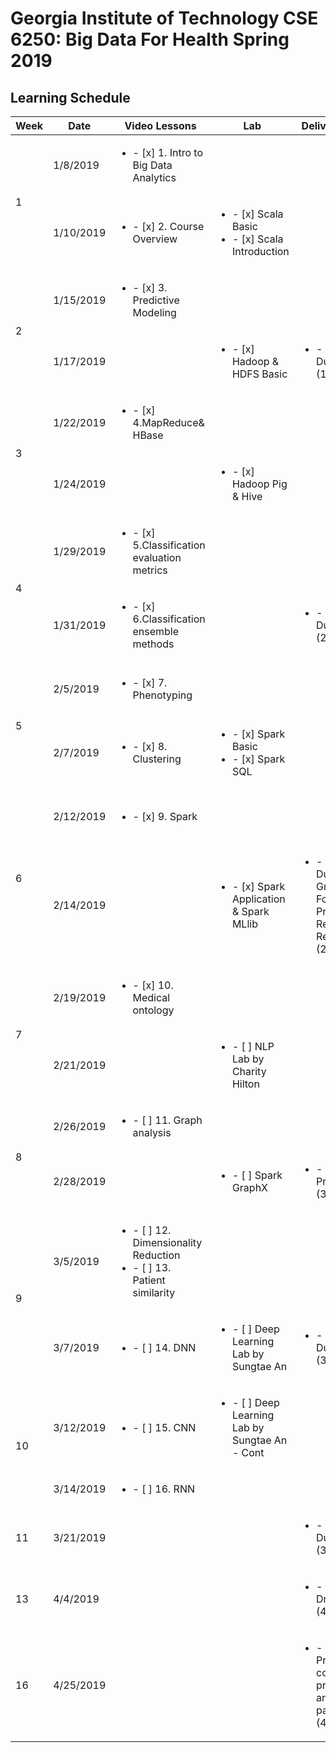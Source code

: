 # Georgia Institute of Technology CSE 6250: Big Data For Health Spring 2019

## Learning Schedule

<table>
    <thead>
        <tr>
            <th>Week</th>
            <th>Date</th>
            <th>Video Lessons</th>
            <th>Lab</th>
            <th>Deliverable Due</th>
            <th>Finished</th>
            <th>Notes</th>
        </tr>
    </thead>
    <tbody>
        <tr>
            <td rowspan=2>1</td>
            <td>1/8/2019</td>
            <td><ul><li>- [x] 1. Intro to Big Data Analytics</li></td>
            <td></td>
            <td></td>
            <td>1/28/2019</td>
            <td>  </td>
        </tr>
        <tr>
            <td>1/10/2019</td>
            <td><ul><li>- [x] 2. Course Overview</li></td>
            <td><ul><li>- [x] Scala Basic </li><li>- [x] Scala Introduction </li></td>
            <td></td>
            <td>1/29/2019</td>
            <td>  </td>
        </tr>
        <tr>
            <td rowspan=2>2</td>
            <td>1/15/2019</td>
            <td><ul><li>- [x] 3. Predictive Modeling</li></td>
            <td></td>
            <td></td>
            <td>1/30/2019</td>
            <td>  </td>
        </tr>
        <tr>
            <td>1/17/2019</td>
            <td></td>
            <td><ul><li>- [x] Hadoop & HDFS Basic</li></td>
            <td><ul><li>- [x] HW1 Due (1/20/2019)</li></td>
            <td>1/29/2019</td>
            <td>  </td>
        </tr>
        <tr>
            <td rowspan=2>3</td>
            <td>1/22/2019</td>
            <td><ul><li>- [x] 4.MapReduce& HBase</li></td>
            <td></td>
            <td></td>
            <td>1/30/2019</td>
            <td>Need to take notes</td>
        </tr>
        <tr>
            <td>1/24/2019</td>
            <td> </td>
            <td><ul><li>- [x] Hadoop Pig & Hive</li></td>
            <td></td>
            <td>1/31/2019</td>
            <td>Need to take notes</td>
        </tr>
        <tr>
            <td rowspan=2>4</td>
            <td>1/29/2019</td>
            <td><ul><li>- [x] 5.Classification evaluation metrics</li></td>
            <td></td>
            <td></td>
            <td>1/31/2019</td>
            <td>Need to take notes</td>
        </tr>
        <tr>
            <td>1/31/2019</td>
            <td><ul><li>- [x] 6.Classification ensemble methods</li></td>
            <td></td>
            <td><ul><li>- [x] HW2 Due (2/3/2019)</li></td>
            <td>2/3/2019</td>
            <td>Need to take notes</td>
        </tr>
        <tr>
            <td rowspan=2>5</td>
            <td>2/5/2019</td>
            <td><ul><li>- [x] 7. Phenotyping</li></td>
            <td></td>
            <td></td>
            <td>2/14/2019</td>
            <td>Need to take notes</td>
        </tr>
        <tr>
            <td>2/7/2019</td>
            <td><ul><li>- [x] 8. Clustering</li></td>
            <td><ul><li>- [x] Spark Basic </li><li>- [x] Spark SQL </li></td>
            <td></td>
            <td>2/16/2019</td>
            <td>Need to take notes</td>
        </tr>
        <tr>
            <td rowspan=2>6</td>
            <td>2/12/2019</td>
            <td><ul><li>- [x] 9. Spark</li></td>
            <td></td>
            <td></td>
            <td>2/14/2019</td>
            <td>Need to take notes</td>
        </tr>
        <tr>
            <td>2/14/2019</td>
            <td></td>
            <td><ul><li>- [x] Spark Application & Spark MLlib </li></td>
            <td><ul><li>- [ ] HW3 Due & Project Group Formation & Project Requirements Release (2/17/2019)</li></td>
            <td>2/16/2019</td>
            <td>Need to take notes</td>
        </tr>
        <tr>
            <td rowspan=2>7</td>
            <td>2/19/2019</td>
            <td><ul><li>- [x] 10. Medical ontology</li></td>
            <td></td>
            <td></td>
            <td></td>
            <td>  </td>
        </tr>
        <tr>
            <td>2/21/2019</td>
            <td></td>
            <td><ul><li>- [ ] NLP Lab by Charity Hilton </li></td>
            <td></td>
            <td></td>
            <td>  </td>
        </tr>
        <tr>
            <td rowspan=2>8</td>
            <td>2/26/2019</td>
            <td><ul><li>- [ ] 11. Graph analysis</li></td>
            <td></td>
            <td></td>
            <td></td>
            <td>  </td>
        </tr>
        <tr>
            <td>2/28/2019</td>
            <td></td>
            <td><ul><li>- [ ] Spark GraphX </li></td>
            <td><ul><li>- [ ] Project Proposal Due (3/3/2019)</li></td>
            <td></td>
            <td>  </td>
        </tr>
        <tr>
            <td rowspan=2>9</td>
            <td>3/5/2019</td>
            <td><ul><li>- [ ] 12. Dimensionality Reduction </li><li>- [ ] 13. Patient similarity</li></td>
            <td></td>
            <td></td>
            <td></td>
            <td>  </td>
        </tr>
        <tr>
            <td>3/7/2019</td>
            <td><ul><li>- [ ] 14. DNN</li></td>
            <td><ul><li>- [ ] Deep Learning Lab by Sungtae An </li></td>
            <td><ul><li>- [ ] HW4 Due (3/10/2019)</li></td>
            <td></td>
            <td>  </td>
        </tr>
        <tr>
            <td rowspan=2>10</td>
            <td>3/12/2019</td>
            <td><ul><li>- [ ] 15. CNN </li></td>
            <td><ul><li>- [ ] Deep Learning Lab by Sungtae An - Cont</li></td>
            <td></td>
            <td></td>
            <td>  </td>
        </tr>
        <tr>
            <td>3/14/2019</td>
            <td><ul><li>- [ ] 16. RNN</li></td>
            <td></td>
            <td></td>
            <td></td>
            <td>  </td>
        </tr>
        <tr>
            <td rowspan=1>11</td>
            <td>3/21/2019</td>
            <td></td>
            <td></td>
            <td><ul><li>- [ ] HW5 Due (3/24/2019)</li></td>
            <td></td>
            <td>  </td>
        </tr>
        <tr>
            <td rowspan=1>13</td>
            <td>4/4/2019</td>
            <td></td>
            <td></td>
            <td><ul><li>- [ ] Project Draft Due (4/7/2019)</li></td>
            <td></td>
            <td>  </td>
        </tr>
        <tr>
            <td rowspan=1>16</td>
            <td>4/25/2019</td>
            <td></td>
            <td></td>
            <td><ul><li>- [ ] Final Project with code, presentation, and the final paper (4/28/2019)</li></td>
            <td></td>
            <td>  </td>
        </tr>
   </tbody>     
</table>
